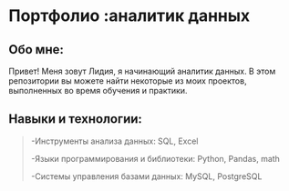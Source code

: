 # Портфолио :аналитик данных
## Обо мне:
Привет! Меня зовут Лидия, я начинающий аналитик данных. В этом репозитории вы можете найти некоторые из моих проектов, выполненных во время обучения и практики.
## Навыки и технологии:
 > -Инструменты анализа данных: SQL, Excel
 > 
 >-Языки программирования и библиотеки: Python, Pandas, math
 > 
 >-Системы управления базами данных: MySQL, PostgreSQL
